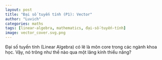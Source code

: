 ```yaml
---
layout: post
title: "Đại số tuyến tính (P1): Vector"
author: "Luvich"
categories: maths
tags: [linear-algebra, mathematics, đại-số-tuyến-tính]
image: vector_cover.svg.png
---
```


Đại số tuyến tính (Linear Algebra) có lẽ là môn core trong các ngành khoa học. Vậy, nó trông như thế nào qua một lăng kính thiểu năng?


